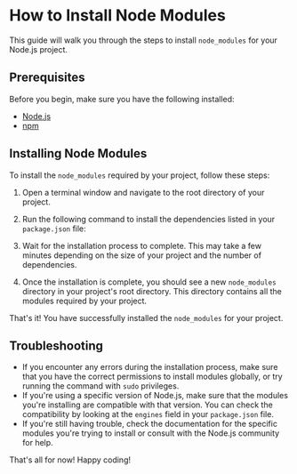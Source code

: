 # How to Install Node Modules

This guide will walk you through the steps to install `node_modules` for your Node.js project.

## Prerequisites

Before you begin, make sure you have the following installed:

- [Node.js](https://nodejs.org/en/download/)
- [npm](https://www.npmjs.com/get-npm)

## Installing Node Modules

To install the `node_modules` required by your project, follow these steps:

1. Open a terminal window and navigate to the root directory of your project.
2. Run the following command to install the dependencies listed in your `package.json` file:

3. Wait for the installation process to complete. This may take a few minutes depending on the size of your project and the number of dependencies.

4. Once the installation is complete, you should see a new `node_modules` directory in your project's root directory. This directory contains all the modules required by your project.

That's it! You have successfully installed the `node_modules` for your project.

## Troubleshooting

- If you encounter any errors during the installation process, make sure that you have the correct permissions to install modules globally, or try running the command with `sudo` privileges.
- If you're using a specific version of Node.js, make sure that the modules you're installing are compatible with that version. You can check the compatibility by looking at the `engines` field in your `package.json` file.
- If you're still having trouble, check the documentation for the specific modules you're trying to install or consult with the Node.js community for help.

That's all for now! Happy coding!
